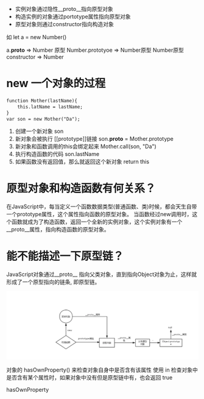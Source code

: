 

- 实例对象通过隐性__proto__指向原型对象
- 构造实例的对象通过portotype属性指向原型对象
- 原型对象则通过constructor指向构造对象




如 let a = new Number()

a.__proto__ => Number 原型
Number.prototyoe => Number原型
Number原型 constructor => Number

# new 一个对象的过程
```
function Mother(lastName){
    this.latName = lastName;
}
var son = new Mother("Da");
```
1. 创建一个新对象 son
2. 新对象会被执行 [[prototype]]链接 son.__proto__ = Mother.prototype
3. 新对象和函数调用的this会绑定起来 Mother.call(son, "Da")
4. 执行构造函数的代码 son.lastName
5. 如果函数没有返回值，那么就返回这个新对象 return this

# 原型对象和构造函数有何关系？
在JavaScript中，每当定义一个函数数据类型(普通函数、类)时候，都会天生自带一个prototype属性，这个属性指向函数的原型对象。
当函数经过new调用时，这个函数就成为了构造函数，返回一个全新的实例对象，这个实例对象有一个__proto__属性，指向构造函数的原型对象。

# 能不能描述一下原型链？
JavaScript对象通过__proto__ 指向父类对象，直到指向Object对象为止，这样就形成了一个原型指向的链条, 即原型链。

![image](https://github.com/leo0807/Web-Learner/blob/master/images/原型链.png)

对象的 hasOwnProperty() 来检查对象自身中是否含有该属性
使用 in 检查对象中是否含有某个属性时，如果对象中没有但是原型链中有，也会返回 true

hasOwnProperty